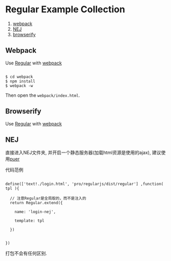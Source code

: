 # Regular Example Collection


1. [webpack](#webpack)
2. [NEJ](#NEJ)
3. [browserify](#browserify)


<a name="webpack"></a>
## Webpack

Use [Regular](https://github.com/regularjs/regular) with [webpack](http://webpack.github.io)

```shell

$ cd webpack
$ npm install
$ webpack -w 

```

Then open the `webpack/index.html`. 


<a name="browserify"></a>
## Browserify


Use [Regular](https://github.com/regularjs/regular) with [webpack](http://webpack.github.io)




<a name="NEJ"></a>
## NEJ

直接进入NEJ文件夹, 并开启一个静态服务器(加载html资源是使用的ajax), 建议使用[puer](https://github.com/leeluolee/puer)


代码范例

```

define(['text!./login.html', 'pro/regularjs/dist/regular'] ,function( tpl ){

  // 注意Regular是全局取的，而不是注入的
  return Regular.extend({

    name: 'login-nej',

    template: tpl
    
  })


})
```

打包不会有任何区别.